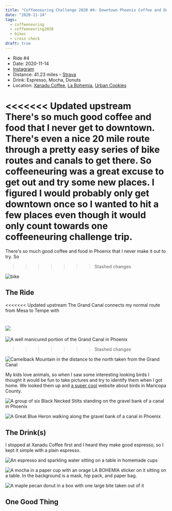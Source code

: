 ```yaml
---
title: "Coffeeneuring Challenge 2020 #4: Downtown Phoenix Coffee and Donuts"
date: "2020-11-14"
tags:
  - coffeeneuring
  - coffeeneuring2020
  - bikes
  - cross-check
draft: true
---
```


- Ride #4
- Date: 2020-11-14
- [Instagram](https://www.instagram.com/p/CHmEs88poAl/)
- Distance: 41.23 miles – [Strava](https://www.strava.com/activities/4338377664)
- Drink: Espresso, Mocha, Donuts
- Location: [Xanadu Coffee](https://www.instagram.com/xanadu.coffee/), [La Bohemia](https://www.instagram.com/labohemiaphx/), [Urban Cookies](https://www.instagram.com/urban_cookies/)

<<<<<<< Updated upstream
There's so much good coffee and food that I never get to downtown. There's even a nice 20 mile route through a pretty easy series of bike routes and canals to get there. So coffeeneuring was a great excuse to get out and try some new places. I figured I would probably only get downtown once so I wanted to hit a few places even though it would only count towards one coffeeneuring challenge trip.
=======
There's so much good coffee and food in Phoenix that I never make it out to try. So
>>>>>>> Stashed changes

![bike](../images/coffeeneuring/2020/ride-4/bike.jpg)

## The Ride

<<<<<<< Updated upstream
The Grand Canal connects my normal route from Mesa to Tempe with

![](../images/coffeeneuring/2020/ride-4/canal.jpg)
=======
![A well manicured portion of the Grand Canal in Phoenix](../images/coffeeneuring/2020/ride-4/canal.jpg)
>>>>>>> Stashed changes

![Camelback Mountain in the distance to the north taken from the Grand Canal](../images/coffeeneuring/2020/ride-4/camelback.jpg)

My kids love animals, so when I saw some interesting looking birds I thought it would be fun to take pictures and try to identify them when I got home. We looked them up and [a super cool](http://www.birderfrommaricopa.com) website about birds in Maricopa County.

![A group of six Black Necked Stilts standing on the gravel bank of a canal in Phoenix](../images/coffeeneuring/2020/ride-4/black-necked-stilt.jpg)

![A Great Blue Heron walking along the gravel bank of a canal in Phoenix](../images/coffeeneuring/2020/ride-4/great-blue-heron.jpg)

## The Drink(s)

I stopped at Xanadu Coffee first and I heard they make good espresso, so I kept it simple with a plain espresso.

![An espresso and sparkling water sitting on a table in homemade cups](../images/coffeeneuring/2020/ride-4/xanadu-espresso.jpg)

![A mocha in a paper cup with an orage LA BOHEMIA sticker on it sitting on a table. In the background is a mask, hip pack, and paper bag.](../images/coffeeneuring/2020/ride-4/mocha.jpg)

![A maple pecan donut in a box with one large bite taken out of it](../images/coffeeneuring/2020/ride-4/maple-donut.jpg)

## One Good Thing
